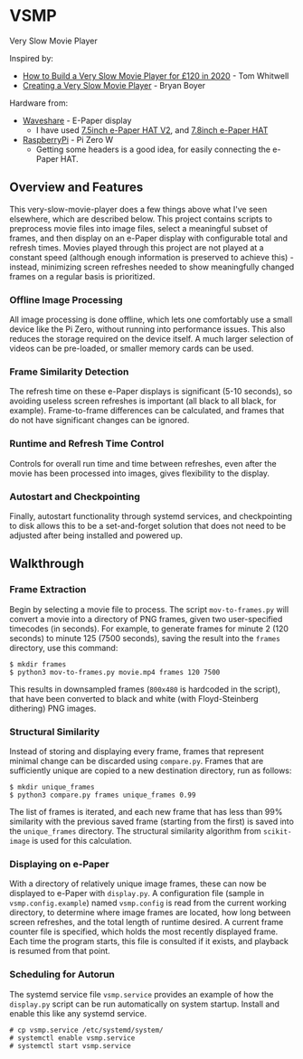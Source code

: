 # VSMP
Very Slow Movie Player

Inspired by:
* [How to Build a Very Slow Movie Player for £120 in 2020](https://debugger.medium.com/how-to-build-a-very-slow-movie-player-in-2020-c5745052e4e4) - Tom Whitwell
* [Creating a Very Slow Movie Player](https://medium.com/s/story/very-slow-movie-player-499f76c48b62) - Bryan Boyer

Hardware from:
* [Waveshare](https://www.waveshare.com/) - E-Paper display
  * I have used [7.5inch e-Paper HAT V2](https://www.waveshare.com/wiki/7.5inch_e-Paper_HAT), and [7.8inch e-Paper HAT](https://www.waveshare.com/wiki/7.8inch_e-Paper_HAT)
* [RaspberryPi](https://www.raspberrypi.org/) - Pi Zero W
  * Getting some headers is a good idea, for easily connecting the e-Paper HAT.

## Overview and Features

This very-slow-movie-player does a few things above what I've seen elsewhere, which are described below.  This project contains scripts to preprocess movie files into image files, select a meaningful subset of frames, and then display on an e-Paper display with configurable total and refresh times.  Movies played through this project are not played at a constant speed (although enough information is preserved to achieve this) - instead, minimizing screen refreshes needed to show meaningfully changed frames on a regular basis is prioritized.

### Offline Image Processing
All image processing is done offline, which lets one comfortably use a small device like the Pi Zero, without running into performance issues.  This also reduces the storage required on the device itself.  A much larger selection of videos can be pre-loaded, or smaller memory cards can be used.

### Frame Similarity Detection
The refresh time on these e-Paper displays is significant (5-10 seconds), so avoiding useless screen refreshes is important (all black to all black, for example).  Frame-to-frame differences can be calculated, and frames that do not have significant changes can be ignored.

### Runtime and Refresh Time Control
Controls for overall run time and time between refreshes, even after the movie has been processed into images, gives flexibility to the display.

### Autostart and Checkpointing
Finally, autostart functionality through systemd services, and checkpointing to disk allows this to be a set-and-forget solution that does not need to be adjusted after being installed and powered up.

## Walkthrough

### Frame Extraction

Begin by selecting a movie file to process.  The script `mov-to-frames.py` will convert a movie into a directory of PNG frames, given two user-specified timecodes (in seconds).  For example, to generate frames for minute 2 (120 seconds) to minute 125 (7500 seconds), saving the result into the `frames` directory, use this command:

```
$ mkdir frames
$ python3 mov-to-frames.py movie.mp4 frames 120 7500
```

This results in downsampled frames (`800x480` is hardcoded in the script), that have been converted to black and white (with Floyd-Steinberg dithering) PNG images.

### Structural Similarity

Instead of storing and displaying every frame, frames that represent minimal change can be discarded using `compare.py`.  Frames that are sufficiently unique are copied to a new destination directory, run as follows:

```
$ mkdir unique_frames
$ python3 compare.py frames unique_frames 0.99
```

The list of frames is iterated, and each new frame that has less than 99% similarity with the previous saved frame (starting from the first) is saved into the `unique_frames` directory.  The structural similarity algorithm from `scikit-image` is used for this calculation.

### Displaying on e-Paper

With a directory of relatively unique image frames, these can now be displayed to e-Paper with `display.py`.  A configuration file (sample in `vsmp.config.example`) named `vsmp.config` is read from the current working directory, to determine where image frames are located, how long between screen refreshes, and the total length of runtime desired.  A current frame counter file is specified, which holds the most recently displayed frame.  Each time the program starts, this file is consulted if it exists, and playback is resumed from that point.

### Scheduling for Autorun

The systemd service file `vsmp.service` provides an example of how the `display.py` script can be run automatically on system startup.  Install and enable this like any systemd service.

```
# cp vsmp.service /etc/systemd/system/
# systemctl enable vsmp.service
# systemctl start vsmp.service
```